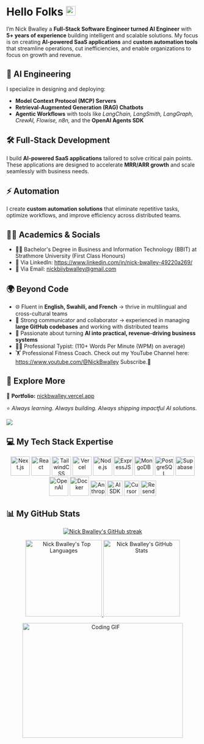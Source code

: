 # Hello Folks <img src="https://media.giphy.com/media/hvRJCLFzcasrR4ia7z/giphy.gif" width="25px">

I’m Nick Bwalley a **Full-Stack Software Engineer turned AI Engineer** with **5+ years of experience** building intelligent and scalable solutions. My focus is on creating **AI-powered SaaS applications** and **custom automation tools** that streamline operations, cut inefficiencies, and enable organizations to focus on growth and revenue.  

## 🤖 AI Engineering  
I specialize in designing and deploying:  
- **Model Context Protocol (MCP) Servers**  
- **Retrieval-Augmented Generation (RAG) Chatbots**  
- **Agentic Workflows** with tools like *LangChain, LangSmith, LangGraph, CrewAI, Flowise, n8n,* and the **OpenAI Agents SDK**  

## 🛠️ Full-Stack Development  
I build **AI-powered SaaS applications** tailored to solve critical pain points. These applications are designed to accelerate **MRR/ARR growth** and scale seamlessly with business needs.  

## ⚡ Automation  
I create **custom automation solutions** that eliminate repetitive tasks, optimize workflows, and improve efficiency across distributed teams.

## 👨‍🎓 Academics & Socials
- 👨‍🎓 Bachelor's Degree in Business and Information Technology (BBIT) at Strathmore University (First Class Honours)
- 🤙 Via LinkedIn: https://www.linkedin.com/in/nick-bwalley-49220a269/
- 🤙 Via Email: <a href="mailto:nickbiiybwalley@gmail.com">nickbiiybwalley@gmail.com</a>

## 🌍 Beyond Code  
- 🌐 Fluent in **English, Swahili, and French** → thrive in multilingual and cross-cultural teams  
- 🤝 Strong communicator and collaborator → experienced in managing **large GitHub codebases** and working with distributed teams  
- 🎯 Passionate about turning **AI into practical, revenue-driving business systems**  
- 👨‍💻 Professional Typist: (110+ Words Per Minute (WPM) on average)
- 🏋 Professional Fitness Coach. Check out my YouTube Channel here: https://www.youtube.com/@NickBwalley Subscribe.🙏

## 📂 Explore More  
🔗 **Portfolio:** [nickbwalley.vercel.app](https://nickbwalley.vercel.app)  

⭐ *Always learning. Always building. Always shipping impactful AI solutions.*  

![](https://komarev.com/ghpvc/?username=NickBwalley&color=blue)

## 💻 My Tech Stack Expertise

<!-- Tech Stack Icons -->
<div align="center">

  <!-- 🌐 Frontend -->
  <img src="https://cdn.simpleicons.org/nextdotjs/000000" width="50" title="Next.js"/>
  <img src="https://cdn.simpleicons.org/react/61DAFB" width="50" title="React"/>
  <img src="https://cdn.simpleicons.org/tailwindcss/06B6D4" width="50" title="TailwindCSS"/>
  <img src="https://cdn.simpleicons.org/vercel/000000" width="50" title="Vercel"/>

  <!-- ⚙️ Backend -->
  <img src="https://cdn.simpleicons.org/nodedotjs/339933" width="50" title="Node.js"/>
  <img src="https://cdn.simpleicons.org/express/000000" width="50" title="ExpressJS"/>

  <!-- 🗄️ Databases -->
  <img src="https://cdn.simpleicons.org/mongodb/47A248" width="50" title="MongoDB"/>
  <img src="https://cdn.simpleicons.org/postgresql/4169E1" width="50" title="PostgreSQL"/>
  <img src="https://cdn.simpleicons.org/supabase/3FCF8E" width="50" title="Supabase"/>

  <!-- 🤖 AI & SDKs -->
  <img src="https://cdn.simpleicons.org/openai/412991" width="50" title="OpenAI"/>
  <img src="https://cdn.simpleicons.org/docker/2496ED" width="50" title="Docker"/>
  <img src="https://img.shields.io/badge/Anthropic_Claude-000000?style=for-the-badge&logoColor=white" height="40" title="Anthropic Claude"/>
  <img src="https://img.shields.io/badge/AI--SDK-FF6B6B?style=for-the-badge&logo=openai&logoColor=white" height="40" title="AI SDK"/>
  <!-- 🛠️ Dev Tools -->
  <img src="https://img.shields.io/badge/Cursor_IDE-000000?style=for-the-badge&logo=visualstudiocode&logoColor=white" height="40" title="Cursor IDE"/>
  <img src="https://img.shields.io/badge/Resend-FF4B4B?style=for-the-badge&logo=maildotru&logoColor=white" height="40" title="Resend"/>

</div>

## 📊 My GitHub Stats

<p align="center">
  <a href="https://github.com/NickBwalley/github-readme-streak-stats">
    <img alt="Nick Bwalley's GitHub streak" src="https://github-readme-streak-stats.herokuapp.com/?user=NickBwalley&theme=black-ice&hide_border=false&stroke=0000&background=1c041c"/>
  </a>
</p>
<div align="center">

  <a href="https://github.com/NickBwalley/github-readme-stats">
    <img alt="Nick Bwalley's Top Languages" src="https://github-readme-stats.vercel.app/api/top-langs/?username=NickBwalley&langs_count=8&count_private=true&layout=compact&theme=react&hide_border=false&bg_color=1c041c" height="200"/>
  </a>

  <img src="https://github-readme-stats.vercel.app/api?username=NickBwalley&show_icons=true&theme=react&hide_border=false&bg_color=1c041c" alt="Nick Bwalley's GitHub Stats" height="200"/>

</div>
<!-- Animated Coding GIF -->
<p align="center">
  <img alt="Coding GIF" src="https://github.com/abhisheknaiidu/abhisheknaiidu/blob/master/code.gif?raw=true" width="420" height="300"/>
</p>
